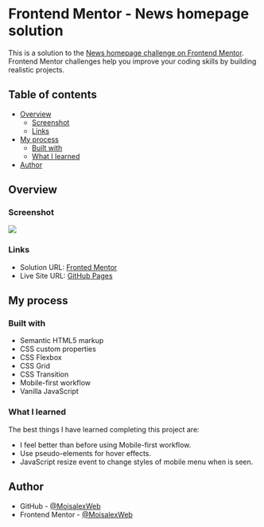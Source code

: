 # Frontend Mentor - News homepage solution

This is a solution to the [News homepage challenge on Frontend Mentor](https://www.frontendmentor.io/challenges/news-homepage-H6SWTa1MFl). Frontend Mentor challenges help you improve your coding skills by building realistic projects. 

## Table of contents

- [Overview](#overview)
  - [Screenshot](#screenshot)
  - [Links](#links)
- [My process](#my-process)
  - [Built with](#built-with)
  - [What I learned](#what-i-learned)
- [Author](#author)

## Overview

### Screenshot

![](./desktop.png)


### Links

- Solution URL: [Fronted Mentor](https://www.frontendmentor.io/solutions/responsive-news-homepage-using-grid-and-flexbox-mobilefirst-304e_kDtMx)
- Live Site URL: [GitHub Pages](https://moisalexweb.github.io/News-homepage/)

## My process

### Built with

- Semantic HTML5 markup
- CSS custom properties
- CSS Flexbox
- CSS Grid
- CSS Transition
- Mobile-first workflow
- Vanilla JavaScript


### What I learned

The best things I have learned completing this project are:
- I feel better than before using Mobile-first workflow.
- Use pseudo-elements for hover effects.
- JavaScript resize event to change styles of mobile menu when is seen.


## Author

- GitHub - [@MoisalexWeb](https://github.com/MoisalexWeb)
- Frontend Mentor - [@MoisalexWeb](https://www.frontendmentor.io/profile/MoisalexWeb)
